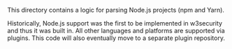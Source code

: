 This directory contains a logic for parsing Node.js projects (npm and Yarn).

Historically, Node.js support was the first to be implemented in w3security and thus it was built in.
All other languages and platforms are supported via plugins.
This code will also eventually move to a separate plugin repository.

